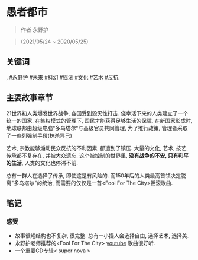 # 愚者都市

> 作者 永野护

> \(2021/05/24 \~ 2020/05/25\)

## 关键词

, #永野护 #未来 #科幻 #摇滚 #文化 #艺术 #反抗



## 主要故事章节

21世界初人类爆发世界战争, 各国受到毁灭性打击. 侥幸活下来的人类建立了一个统一的国家. 在集权模式的管理下, 国民才能获得足够生活的保障. 在新国家形成时, 地球联邦由超级电脑"多乌塔尔"与高级官员共同管理, 为了推行政策, 管理者采取了一些列强制手段\(抹杀异己\)

艺术, 宗教能够煽动民众反抗的不利因素, 都遭到了镇压. 大量的文化, 艺术, 技艺, 传承都不复存在, 并被大众遗忘. 这个被控制的世界里, **没有战争的不安, 只有和平的生活**, 人类的文化也停滞不前.

总有一群人在选择了传承, 即使这是有风险的. 而150年后的人类最高首领决定脱离"多乌塔尔"的统治, 而需要的仅仅是一首<Fool For The City\>摇滚歌曲.

## 笔记
### 感受

* 故事很短结构也不复杂, 很完整. 总有一小撮人会选择自由, 选择艺术, 选择美.
* 永野护老师推荐的<Fool For The City\> [youtube](https://www.youtube.com/watch?v=5CCk4iWOcOc) 歌曲很好听.
* 一个重要CD专辑< super nova \>
